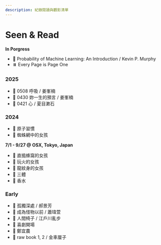 ```yaml
---
description: 紀錄閱讀與觀影清單
---
```


# Seen & Read

**In Porgress**

* 🔄 Probability of Machine Learning: An Introduction / Kevin P. Murphy
* ⏸️ Every Page is Page One

### 2025

* 📖 0508 呼吸 / 姜峯楠
* 📖 0430 妳一生的預言 / 姜峯楠
* 📖 0421  心 / 夏目漱石

### 2024

* 📖 原子習慣
* 📖 蜘蛛網中的女孩

**7/1 - 9/27 @ OSX, Tokyo, Japan**

* 📖 直搗蜂窩的女孩
* 📖 玩火的女孩
* 📖 龍紋身的女孩
* 📖 三體
* 📖 香水

### Early

* 📖 孤獨深處 / 郝景芳
* 📖 成為怪物以前 / 蕭瑋萱
* 📖 人間椅子 / 江戶川亂步
* 🎥 喜劇開場
* 🎵 鄭宜農
* 🎵 raw book 1, 2 / 金車厘子&#x20;
